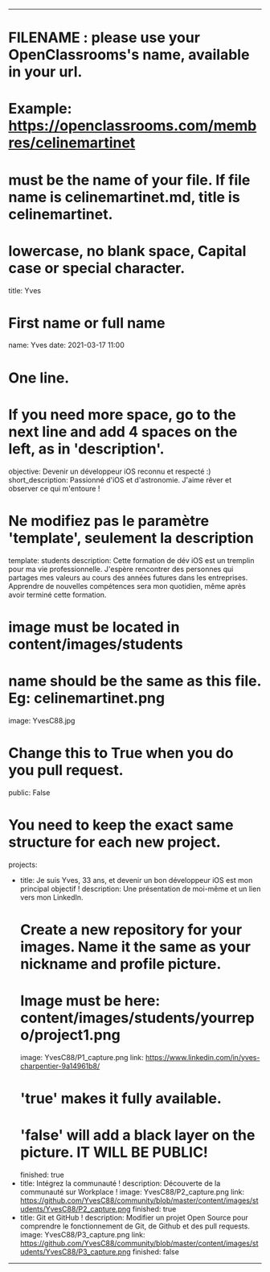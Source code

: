 ---

# FILENAME : please use your OpenClassrooms's name, available in your url.
# Example: https://openclassrooms.com/membres/celinemartinet
# must be the name of your file. If file name is celinemartinet.md, title is celinemartinet.
# lowercase, no blank space, Capital case or special character.
title: Yves

# First name or full name
name: Yves
date: 2021-03-17 11:00

# One line.
# If you need more space, go to the next line and add 4 spaces on the left, as in 'description'.
objective: Devenir un développeur iOS reconnu et respecté :)
short_description: Passionné d'iOS et d'astronomie. J'aime rêver et observer ce qui m'entoure !

# Ne modifiez pas le paramètre 'template', seulement la description
template: students
description:
    Cette formation de dév iOS est un tremplin pour ma vie professionnelle. 
    J'espère rencontrer des personnes qui partages mes valeurs au cours des années futures dans les entreprises.
    Apprendre de nouvelles compétences sera mon quotidien, même après avoir terminé cette formation.
    
    
    

# image must be located in content/images/students
# name should be the same as this file. Eg: celinemartinet.png
image: YvesC88.jpg

# Change this to True when you do you pull request.
public: False

# You need to keep the exact same structure for each new project.
projects:
  - title: Je suis Yves, 33 ans, et devenir un bon développeur iOS est mon principal objectif !
    description: Une présentation de moi-même et un lien vers mon LinkedIn.
    # Create a new repository for your images. Name it the same as your nickname and profile picture.
    # Image must be here: content/images/students/yourrepo/project1.png
    image: YvesC88/P1_capture.png
    link: https://www.linkedin.com/in/yves-charpentier-9a14961b8/
    # 'true' makes it fully available.
    # 'false' will add a black layer on the picture. IT WILL BE PUBLIC!
    finished: true
  - title: Intégrez la communauté !
    description: Découverte de la communauté sur Workplace !
    image: YvesC88/P2_capture.png
    link: https://github.com/YvesC88/community/blob/master/content/images/students/YvesC88/P2_capture.png
    finished: true
  - title: Git et GitHub !
    description: Modifier un projet Open Source pour comprendre le fonctionnement de Git, de Github et des pull requests. 
    image: YvesC88/P3_capture.png
    link: https://github.com/YvesC88/community/blob/master/content/images/students/YvesC88/P3_capture.png
    finished: false
---